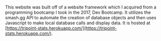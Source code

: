 This website was built off of a website framework which I acquired from a programming bootcamp I took in the 2017, Dev Bootcamp. It utilizes the smash.gg API to automate the creation of database objects and then uses Javascript to make local database calls and display data. It is hosted at [https://tripoint-stats.herokuapp.com/](https://tripoint-stats.herokuapp.com/).
